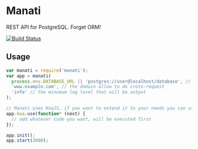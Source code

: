 # Manati

REST API for PostgreSQL. Forget ORM!

[![Build Status](https://travis-ci.org/sylvainv/manati.svg?branch=master)](https://travis-ci.org/sylvainv/manati)

## Usage

```javascript
var manati = require('manati');
var app = manati(
  process.env.DATABASE_URL || 'postgres://user@localhost/database', // your database connection string
  'www.example.com', // the domain allow to do cross-request
  'info' // the minumum log level that will be output
);

// Manati uses KoaJS, if you want to extend it to your needs you can use (see http://koajs.com/ for more info)
app.koa.use(function* (next) {
  // add whatever code you want, will be executed first
});

app.init();
app.start(3000);
```
